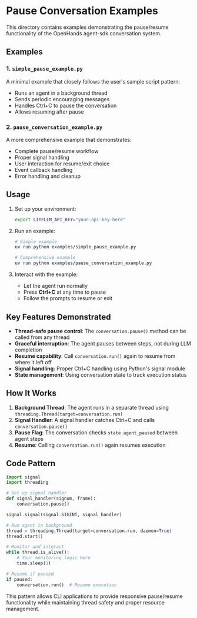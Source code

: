 # Pause Conversation Examples

This directory contains examples demonstrating the pause/resume functionality of the OpenHands agent-sdk conversation system.

## Examples

### 1. `simple_pause_example.py`
A minimal example that closely follows the user's sample script pattern:
- Runs an agent in a background thread
- Sends periodic encouraging messages
- Handles Ctrl+C to pause the conversation
- Allows resuming after pause

### 2. `pause_conversation_example.py`
A more comprehensive example that demonstrates:
- Complete pause/resume workflow
- Proper signal handling
- User interaction for resume/exit choice
- Event callback handling
- Error handling and cleanup

## Usage

1. Set up your environment:
   ```bash
   export LITELLM_API_KEY="your-api-key-here"
   ```

2. Run an example:
   ```bash
   # Simple example
   uv run python examples/simple_pause_example.py
   
   # Comprehensive example
   uv run python examples/pause_conversation_example.py
   ```

3. Interact with the example:
   - Let the agent run normally
   - Press **Ctrl+C** at any time to pause
   - Follow the prompts to resume or exit

## Key Features Demonstrated

- **Thread-safe pause control**: The `conversation.pause()` method can be called from any thread
- **Graceful interruption**: The agent pauses between steps, not during LLM completion
- **Resume capability**: Call `conversation.run()` again to resume from where it left off
- **Signal handling**: Proper Ctrl+C handling using Python's signal module
- **State management**: Using conversation state to track execution status

## How It Works

1. **Background Thread**: The agent runs in a separate thread using `threading.Thread(target=conversation.run)`
2. **Signal Handler**: A signal handler catches Ctrl+C and calls `conversation.pause()`
3. **Pause Flag**: The conversation checks `state.agent_paused` between agent steps
4. **Resume**: Calling `conversation.run()` again resumes execution

## Code Pattern

```python
import signal
import threading

# Set up signal handler
def signal_handler(signum, frame):
    conversation.pause()

signal.signal(signal.SIGINT, signal_handler)

# Run agent in background
thread = threading.Thread(target=conversation.run, daemon=True)
thread.start()

# Monitor and interact
while thread.is_alive():
    # Your monitoring logic here
    time.sleep(1)

# Resume if paused
if paused:
    conversation.run()  # Resume execution
```

This pattern allows CLI applications to provide responsive pause/resume functionality while maintaining thread safety and proper resource management.